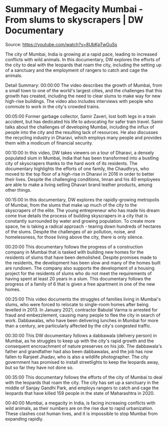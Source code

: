 # Summary of Megacity Mumbai - From slums to skyscrapers | DW Documentary

Source: https://youtube.com/watch?v=8UbKpTwGuSs

The city of Mumbai, India is growing at a rapid pace, leading to increased conflicts with wild animals. In this documentary, DW explores the efforts of the city to deal with the leopards that roam the city, including the setting up of a sanctuary and the employment of rangers to catch and cage the animals.

Detail Summary: 
00:00:00
The video describes the growth of Mumbai, from a small town to one of the world's largest cities, and the challenges that this growth has created, including the need to clear slums to make way for new high-rise buildings. The video also includes interviews with people who commute to work in the city's crowded trains.

00:05:00
Former garbage collector, Samir Zaveri, lost both legs in a train accident, but has dedicated his life to advocating for safer train travel. Samir talks about the challenges of developing Mumbai, including the influx of people into the city and the resulting lack of resources. He also discusses the recycling industry in Dharavi, which employs many people and provides them with a modicum of financial security.

00:10:00
In this video, DW takes viewers on a tour of Dharavi, a densely populated slum in Mumbai, India that has been transformed into a bustling city of skyscrapers thanks to the hard work of its residents. The documentary highlights the efforts of one family, the Chaudhrys, who moved to the top floor of a high-rise in Dharavi in 2016 in order to better their lives. Despite the challenging conditions, Imran and his 40 employees are able to make a living selling Dhavari brand leather products, among other things.

00:15:00
In this documentary, DW explores the rapidly-growing metropolis of Mumbai, from the slums that make up much of the city to the skyscrapers of the elite. The young entrepreneur who has made his dream come true details the process of building skyscrapers in a city that is constantly surrounded by water and growing population. To create more space, he is taking a radical approach - tearing down hundreds of hectares of the slums. Despite the challenges of air pollution, noise, and homelessness, for those living above the city, there is only silence.

00:20:00
This documentary follows the progress of a construction company in Mumbai that is tasked with building new homes for the residents of slums that have been demolished. Despite promises made to the residents, the development has been slow and many of the homes built are rundown. The company also supports the development of a housing project for the residents of slums who do not meet the requirements of having spent at least 20 years in a slum. This documentary follows the progress of a family of 6 that is given a free apartment in one of the new homes.

00:25:00
This video documents the struggles of families living in Mumbai's slums, who were forced to relocate to single-room homes after being levelled in 2013. In January 2021, contractor Babulal Varma is arrested for fraud and embezzlement, causing many people to flee the city in search of work. Dabbawalas, who have been delivering lunches in Mumbai for more than a century, are particularly affected by the city's congested traffic.

00:30:00
This DW documentary follows a dabbawala (delivery person) in Mumbai, as he struggles to keep up with the city's rapid growth and the consequent encroachment of nature preserves on his job. The dabbawala's father and grandfather had also been dabbawalas, and the job has now fallen to Ranjeet Jhadav, who is also a wildlife photographer. The city government has promised to install streetlights to keep the leopards away, but so far they have not done so.

00:35:00
This documentary follows the efforts of the city of Mumbai to deal with the leopards that roam the city. The city has set up a sanctuary in the middle of Sanjay Gandhi Park, and employs rangers to catch and cage the leopards that have killed 159 people in the state of Maharashtra in 2020.

00:40:00
Mumbai, a megacity in India, is facing increasing conflicts with wild animals, as their numbers are on the rise due to rapid urbanization. These clashes cost human lives, and it is impossible to stop Mumbai from expanding rapidly.

